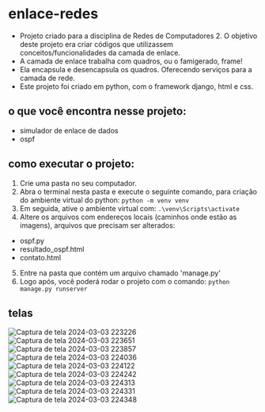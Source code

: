 # enlace-redes
- Projeto criado para a disciplina de Redes de Computadores 2. O objetivo deste projeto era criar códigos que utilizassem conceitos/funcionalidades da camada de enlace.
- A camada de enlace trabalha com quadros, ou o famigerado, frame!
- Ela encapsula e desencapsula os quadros. Oferecendo serviços para a camada de rede.
- Este projeto foi criado em python, com o framework django, html e css.

## o que você encontra nesse projeto:
- simulador de enlace de dados
- ospf

## como executar o projeto:
1. Crie uma pasta no seu computador.
2. Abra o terminal nesta pasta e execute o seguinte comando, para criação do ambiente virtual do python:
   ```python -m venv venv```
3. Em seguida, ative o ambiente virtual com:
   ```.\venv\Scripts\activate```
4. Altere os arquivos com endereços locais (caminhos onde estão as imagens), arquivos que precisam ser alterados:
* ospf.py
* resultado_ospf.html
* contato.html
5. Entre na pasta que contém um arquivo chamado 'manage.py'
6. Logo após, você poderá rodar o projeto com o comando:
  ```python manage.py runserver```

## telas
![Captura de tela 2024-03-03 223226](https://github.com/francielefranca/enlace-redes/assets/92552849/7768f65f-0cb5-4e41-9d99-9c08c8657633)
![Captura de tela 2024-03-03 223651](https://github.com/francielefranca/enlace-redes/assets/92552849/4808ef28-3f74-4e3b-8af4-ecd2ea25bd7d)
![Captura de tela 2024-03-03 223857](https://github.com/francielefranca/enlace-redes/assets/92552849/8f7b58bc-202f-4579-8acf-08ce930537eb)
![Captura de tela 2024-03-03 224036](https://github.com/francielefranca/enlace-redes/assets/92552849/9e09b6bb-1f29-4840-8ce1-3682686c8532)
![Captura de tela 2024-03-03 224122](https://github.com/francielefranca/enlace-redes/assets/92552849/b783c9a1-ca74-42d6-a56c-ad51281d1d5a)
![Captura de tela 2024-03-03 224242](https://github.com/francielefranca/enlace-redes/assets/92552849/c0db97e5-0f6a-48aa-9ac9-03fabc2cc54c)
![Captura de tela 2024-03-03 224313](https://github.com/francielefranca/enlace-redes/assets/92552849/4809a70b-8629-4f71-9086-cbb925af7b1a)
![Captura de tela 2024-03-03 224331](https://github.com/francielefranca/enlace-redes/assets/92552849/a15cb6f9-1ece-4360-a291-378f16d34d7e)
![Captura de tela 2024-03-03 224348](https://github.com/francielefranca/enlace-redes/assets/92552849/6f5f3139-dcc9-4c39-99ae-0252b9131198)
